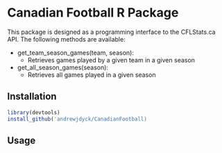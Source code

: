 # Canadian Football R Package #

This package is designed as a programming interface to the CFLStats.ca API. The following methods are available:

- get_team_season_games(team, season):
  - Retrieves games played by a given team in a given season
- get_all_season_games(season):
  - Retrieves all games played in a given season
  
## Installation ##
```r
library(devtools)
install_github('andrewjdyck/CanadianFootball)
```

## Usage ##
```r

```
